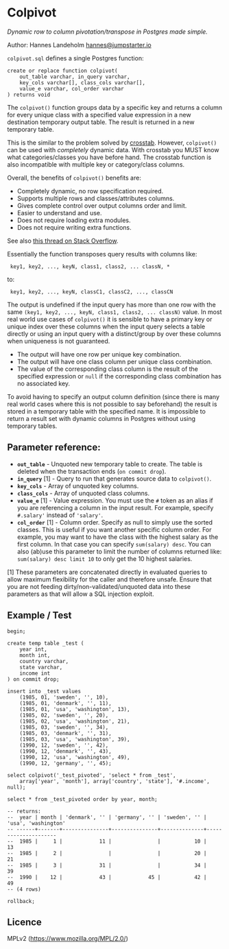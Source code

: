 # Colpivot
*Dynamic row to column pivotation/transpose in Postgres made simple.*

Author: Hannes Landeholm <hannes@jumpstarter.io>

`colpivot.sql` defines a single Postgres function:

    create or replace function colpivot(
        out_table varchar, in_query varchar,
        key_cols varchar[], class_cols varchar[],
        value_e varchar, col_order varchar
    ) returns void

The `colpivot()` function groups data by a specific key and returns a column
for every unique class with a specified value expression in a new destination
temporary output table. The result is returned in a new temporary table.

This is the similar to the problem solved by
[crosstab](http://www.postgresql.org/docs/9.2/static/tablefunc.html).
However, `colpivot()` can be used with *completely* dynamic data. With crosstab
you MUST know what categories/classes you have before hand. The crosstab
function is also incompatible with multiple key or category/class columns.

Overall, the benefits of `colpivot()` benefits are:

* Completely dynamic, no row specification required.
* Supports multiple rows and classes/attributes columns.
* Gives complete control over output columns order and limit.
* Easier to understand and use.
* Does not require loading extra modules.
* Does not require writing extra functions.

See also [this thread on Stack Overflow](http://stackoverflow.com/questions/2099198/sql-transpose-rows-as-columns).

Essentially the function transposes query results with columns like:

     key1, key2, ..., keyN, class1, class2, ... classN, *

to:

     key1, key2, ..., keyN, classC1, classC2, ..., classCN

The output is undefined if the input query has more than one row with the
same `(key1, key2, ..., keyN, class1, class2, ... classN)` value. In most
real world use cases of `colpivot()` it is sensible to have a primary key
or unique index over these columns when the input query selects a table
directly or using an input query with a distinct/group by over these columns
when uniqueness is not guaranteed.

* The output will have one row per unique key combination.
* The output will have one class column per unique class combination.
* The value of the corresponding class column is the result of the specified
expression or `null` if the corresponding class combination has no associated
key.

To avoid having to specify an output column definition (since there is many
real world cases where this is not possible to say beforehand) the result is
stored in a temporary table with the specified name. It is impossible to return
a result set with dynamic columns in Postgres without using temporary tables.

## Parameter reference:

* **`out_table`** - Unquoted new temporary table to create.
The table is deleted when the transaction ends (`on commit drop`).
* **`in_query`** [1] - Query to run that generates source data to `colpivot()`.
* **`key_cols`** - Array of unquoted key columns.
* **`class_cols`** - Array of unquoted class columns.
* **`value_e`** [1] - Value expression. You must use the `#` token as an alias
if you are referencing a column in the input result.
For example, specify `#.salary'` instead of `'salary'`.
* **`col_order`** [1] - Column order. Specify as null to simply use the sorted
classes. This is useful if you want another specific column order.
For example, you may want to have the class with the highest salary as the
first column. In that case you can specify `sum(salary) desc`.
You can also (ab)use this parameter to limit the number of columns returned
like: `sum(salary) desc limit 10` to only get the 10 highest salaries.

[1] These parameters are concatenated directly in evaluated queries to allow
maximum flexibility for the caller and therefore unsafe. Ensure that you
are not feeding dirty/non-validated/unquoted data into these parameters
as that will allow a SQL injection exploit.

## Example / Test

    begin;

    create temp table _test (
        year int,
        month int,
        country varchar,
        state varchar,
        income int
    ) on commit drop;

    insert into _test values
        (1985, 01, 'sweden', '', 10),
        (1985, 01, 'denmark', '', 11),
        (1985, 01, 'usa', 'washington', 13),
        (1985, 02, 'sweden', '', 20),
        (1985, 02, 'usa', 'washington', 21),
        (1985, 03, 'sweden', '', 34),
        (1985, 03, 'denmark', '', 31),
        (1985, 03, 'usa', 'washington', 39),
        (1990, 12, 'sweden', '', 42),
        (1990, 12, 'denmark', '', 43),
        (1990, 12, 'usa', 'washington', 49),
        (1990, 12, 'germany', '', 45);

    select colpivot('_test_pivoted', 'select * from _test',
        array['year', 'month'], array['country', 'state'], '#.income', null);

    select * from _test_pivoted order by year, month;

    -- returns:
    --  year | month | 'denmark', '' | 'germany', '' | 'sweden', '' | 'usa', 'washington'
    -- ------+-------+---------------+---------------+--------------+---------------------
    --  1985 |     1 |            11 |               |           10 |                  13
    --  1985 |     2 |               |               |           20 |                  21
    --  1985 |     3 |            31 |               |           34 |                  39
    --  1990 |    12 |            43 |            45 |           42 |                  49
    -- (4 rows)

    rollback;

## Licence

MPLv2 (https://www.mozilla.org/MPL/2.0/)
